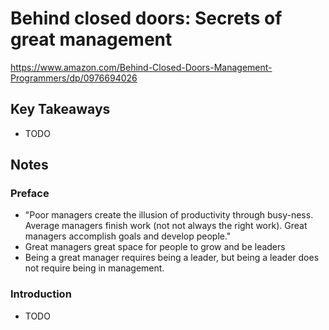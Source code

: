 # Behind closed doors: Secrets of great management

<https://www.amazon.com/Behind-Closed-Doors-Management-Programmers/dp/0976694026>

## Key Takeaways

* TODO

## Notes

### Preface

* "Poor managers create the illusion of productivity through busy-ness. Average managers finish work (not not always the right work). Great managers accomplish goals and develop people."
* Great managers great space for people to grow and be leaders
* Being a great manager requires being a leader, but being a leader does not require being in management.

### Introduction

* TODO
